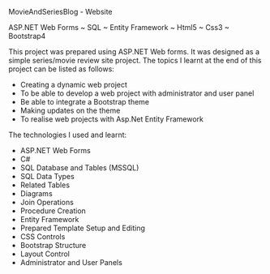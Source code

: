 MovieAndSeriesBlog - Website

ASP.NET Web Forms ~ SQL ~ Entity Framework ~ Html5 ~ Css3 ~ Bootstrap4

This project was prepared using ASP.NET Web forms. It was designed as a simple series/movie review site project. The topics I learnt at the end of this project can be listed as follows:

- Creating a dynamic web project
- To be able to develop a web project with administrator and user panel
- Be able to integrate a Bootstrap theme
- Making updates on the theme
- To realise web projects with Asp.Net Entity Framework

The technologies I used and learnt:

- ASP.NET Web Forms 
- C#
- SQL Database and Tables (MSSQL)
- SQL Data Types
- Related Tables
- Diagrams
- Join Operations
- Procedure Creation
- Entity Framework 
- Prepared Template Setup and Editing
- CSS Controls
- Bootstrap Structure
- Layout Control
- Administrator and User Panels
